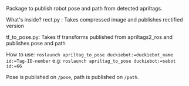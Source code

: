 Package to publish robot pose and path from detected apriltags.

What's inside?
rect.py : Takes compressed image and publishes rectified version

tf_to_pose.py: Takes tf transforms published from apriltags2_ros and publishes pose and path

How to use:
```roslaunch apriltag_to_pose duckiebot:=duckiebot_name id:=Tag-ID-number```
e.g: ```roslaunch apriltag_to_pose duckiebot:=sebot id:=66```

Pose is published on ```/pose```, path is published on ```/path```.
